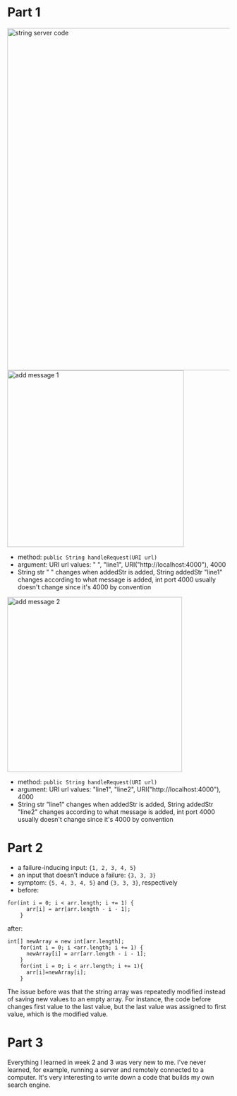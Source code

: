 # Part 1
<img width="775" alt="string server code" src="https://user-images.githubusercontent.com/122579894/215379290-94e4e2b1-91fc-44aa-9459-e60f2be7a4e8.png">

<img width="400" alt="add message 1" src="https://user-images.githubusercontent.com/122579894/215379306-46696284-d079-4fe5-a9ed-c0fecdc41bce.png">

- method: ` public String handleRequest(URI url) `
- argument: URI url
  values: " ", "line1", URI("http://localhost:4000"), 4000
- String str " " changes when addedStr is added, String addedStr "line1" changes according to what message is added, int port 4000 usually doesn't change since it's 4000 by convention   

<img width="396" alt="add message 2" src="https://user-images.githubusercontent.com/122579894/215379313-c50a59ac-273e-41f3-910f-f50df8ff5bac.png">

- method: ` public String handleRequest(URI url) `
- argument: URI url
  values: "line1", "line2", URI("http://localhost:4000"), 4000
- String str "line1" changes when addedStr is added, String addedStr "line2" changes according to what message is added, int port 4000 usually doesn't change since it's 4000 by convention 

# Part 2
- a failure-inducing input: ` {1, 2, 3, 4, 5} `
- an input that doesn’t induce a failure: ` {3, 3, 3} `
- symptom: ` {5, 4, 3, 4, 5} ` and ` {3, 3, 3} `, respectively
- before:
```
for(int i = 0; i < arr.length; i += 1) {
      arr[i] = arr[arr.length - i - 1];
    }
```
after:
```
int[] newArray = new int[arr.length];
    for(int i = 0; i <arr.length; i += 1) {
      newArray[i] = arr[arr.length - i - 1];
    }
    for(int i = 0; i < arr.length; i += 1){
      arr[i]=newArray[i];
    }
```
The issue before was that the string array was repeatedly modified instead of saving new values to an empty array. For instance, the code before changes first value to the last value, but the last value was assigned to first value, which is the modified value. 

# Part 3 
Everything I learned in week 2 and 3 was very new to me. I've never learned, for example, running a server and remotely connected to a computer. It's very interesting to write down a code that  builds my own search engine. 

